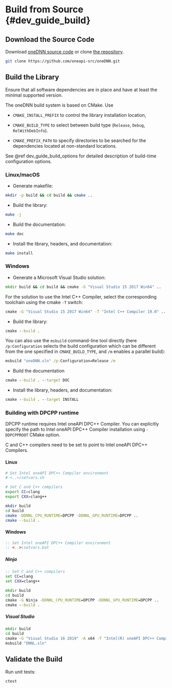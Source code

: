 Build from Source {#dev_guide_build}
====================================

## Download the Source Code

Download [oneDNN source code](https://github.com/oneapi-src/oneDNN/archive/master.zip)
or clone [the repository](https://github.com/oneapi-src/oneDNN.git).

~~~sh
git clone https://github.com/oneapi-src/oneDNN.git
~~~

## Build the Library

Ensure that all software dependencies are in place and have at least the
minimal supported version.

The oneDNN build system is based on CMake. Use

- `CMAKE_INSTALL_PREFIX` to control the library installation location,

- `CMAKE_BUILD_TYPE` to select between build type (`Release`, `Debug`,
  `RelWithDebInfo`).

- `CMAKE_PREFIX_PATH` to specify directories to be searched for the
  dependencies located at non-standard locations.

See @ref dev_guide_build_options for detailed description of build-time
configuration options.

### Linux/macOS

- Generate makefile:
~~~sh
mkdir -p build && cd build && cmake ..
~~~

- Build the library:
~~~sh
make -j
~~~

- Build the documentation:
~~~sh
make doc
~~~

- Install the library, headers, and documentation:
~~~sh
make install
~~~

### Windows

- Generate a Microsoft Visual Studio solution:
~~~bat
mkdir build && cd build && cmake -G "Visual Studio 15 2017 Win64" ..
~~~
For the solution to use the Intel C++ Compiler, select the corresponding
toolchain using the cmake `-T` switch:
~~~bat
cmake -G "Visual Studio 15 2017 Win64" -T "Intel C++ Compiler 19.0" ..
~~~

- Build the library:
~~~bat
cmake --build .
~~~
You can also use the `msbuild` command-line tool directly (here
`/p:Configuration` selects the build configuration which can be different from
the one specified in `CMAKE_BUILD_TYPE`, and `/m` enables a parallel build):
~~~bat
msbuild "oneDNN.sln" /p:Configuration=Release /m
  ~~~

- Build the documentation
~~~bat
cmake --build . --target DOC
~~~

- Install the library, headers, and documentation:
~~~bat
cmake --build . --target INSTALL
~~~

### Building with DPCPP runtime

DPCPP runtime requires Intel oneAPI DPC++ Compiler. You can explicitly specify
the path to Intel oneAPI DPC++ Compiler installation using 
`-DDPCPPROOT` CMake option.

C and C++ compilers need to be set to point to Intel oneAPI DPC++ Compilers.

#### Linux

~~~sh
# Set Intel oneAPI DPC++ Compiler environment
# <..>/setvars.sh

# Set C and C++ compilers
export CC=clang
export CXX=clang++

mkdir build
cd build
cmake -DDNNL_CPU_RUNTIME=DPCPP -DDNNL_GPU_RUNTIME=DPCPP ..
cmake --build .
~~~

#### Windows

~~~bat
:: Set Intel oneAPI DPC++ Compiler environment
:: <..>\setvars.bat
~~~

##### Ninja

~~~bat
:: Set C and C++ compilers
set CC=clang
set CXX=clang++

mkdir build
cd build
cmake -G Ninja -DDNNL_CPU_RUNTIME=DPCPP -DDNNL_GPU_RUNTIME=DPCPP ..
cmake --build .
~~~

##### Visual Studio

~~~bat
mkdir build
cd build
cmake -G "Visual Studio 16 2019" -A x64 -T "Intel(R) oneAPI DPC++ Compiler" -DDNNL_CPU_RUNTIME=DPCPP -DDNNL_GPU_RUNTIME=DPCPP ..
msbuild "DNNL.sln"
~~~

## Validate the Build

Run unit tests:

~~~sh
ctest
~~~
